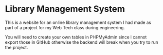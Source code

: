 # Library Management System
This is a website for an online library management system I had made as part of a project for my Web Tech class during engineering.

You will need to create your own tables in PHPMyAdmin since I cannot export those in GitHub otherwise the backend will break when you try to run the project.
